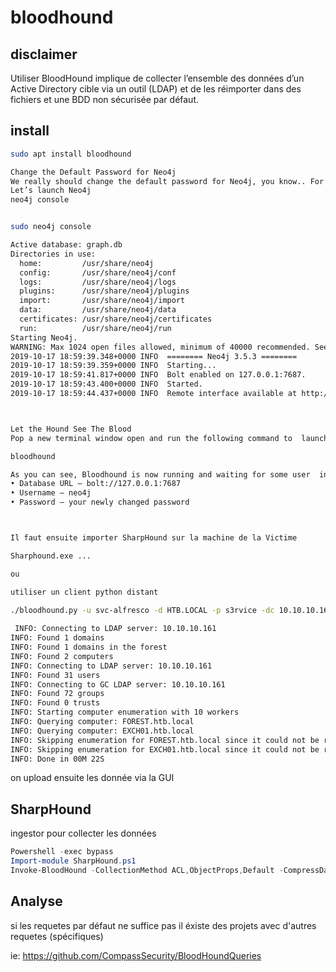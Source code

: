 # bloodhound

## disclaimer

Utiliser BloodHound implique de collecter l’ensemble des données d’un Active Directory cible via un outil (LDAP) et de les réimporter dans des fichiers et une BDD non sécurisée par défaut.

## install

```sh
sudo apt install bloodhound

Change the Default Password for Neo4j
We really should change the default password for Neo4j, you know.. For reasons.
Let’s launch Neo4j
neo4j console


sudo neo4j console

Active database: graph.db
Directories in use:
  home:         /usr/share/neo4j
  config:       /usr/share/neo4j/conf
  logs:         /usr/share/neo4j/logs
  plugins:      /usr/share/neo4j/plugins
  import:       /usr/share/neo4j/import
  data:         /usr/share/neo4j/data
  certificates: /usr/share/neo4j/certificates
  run:          /usr/share/neo4j/run
Starting Neo4j.
WARNING: Max 1024 open files allowed, minimum of 40000 recommended. See the Neo4j manual.
2019-10-17 18:59:39.348+0000 INFO  ======== Neo4j 3.5.3 ========
2019-10-17 18:59:39.359+0000 INFO  Starting...
2019-10-17 18:59:41.817+0000 INFO  Bolt enabled on 127.0.0.1:7687.
2019-10-17 18:59:43.400+0000 INFO  Started.
2019-10-17 18:59:44.437+0000 INFO  Remote interface available at http://localhost:7474/



Let the Hound See The Blood
Pop a new terminal window open and run the following command to  launch Bloodhound, leave the Neo4j console running for obvious reasons.

bloodhound

As you can see, Bloodhound is now running and waiting for some user  input. Earlier when launching Neo4j it also enabled Bolt on  bolt://127.0.0.1:7687. You need to use this as your Database URL.
• Database URL – bolt://127.0.0.1:7687
• Username – neo4j
• Password – your newly changed password



Il faut ensuite importer SharpHound sur la machine de la Victime

Sharphound.exe ...

ou 

utiliser un client python distant

./bloodhound.py -u svc-alfresco -d HTB.LOCAL -p s3rvice -dc 10.10.10.161 -gc 10.10.10.161
 
 INFO: Connecting to LDAP server: 10.10.10.161
INFO: Found 1 domains
INFO: Found 1 domains in the forest
INFO: Found 2 computers
INFO: Connecting to LDAP server: 10.10.10.161
INFO: Found 31 users
INFO: Connecting to GC LDAP server: 10.10.10.161
INFO: Found 72 groups
INFO: Found 0 trusts
INFO: Starting computer enumeration with 10 workers
INFO: Querying computer: FOREST.htb.local
INFO: Querying computer: EXCH01.htb.local
INFO: Skipping enumeration for FOREST.htb.local since it could not be resolved.
INFO: Skipping enumeration for EXCH01.htb.local since it could not be resolved.
INFO: Done in 00M 22S
```
 
 
on upload ensuite les donnée via la GUI



## SharpHound

ingestor pour collecter les données

```powershell
Powershell -exec bypass
Import-module SharpHound.ps1
Invoke-BloodHound -CollectionMethod ACL,ObjectProps,Default -CompressData –SkipPing
```


## Analyse

si les requetes par défaut ne suffice pas il éxiste des projets avec d'autres requetes (spécifiques)

ie: https://github.com/CompassSecurity/BloodHoundQueries